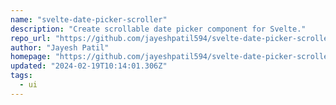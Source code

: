 ```yaml
---
name: "svelte-date-picker-scroller"
description: "Create scrollable date picker component for Svelte."
repo_url: "https://github.com/jayeshpatil594/svelte-date-picker-scroller"
author: "Jayesh Patil"
homepage: "https://github.com/jayeshpatil594/svelte-date-picker-scroller"
updated: "2024-02-19T10:14:01.306Z"
tags: 
  - ui
---
```

